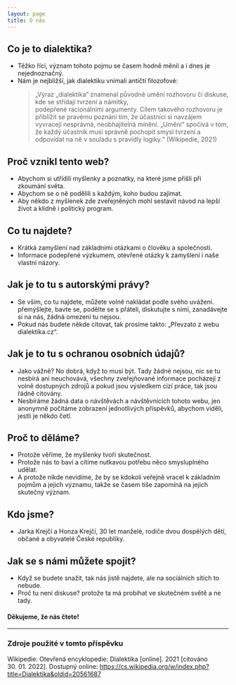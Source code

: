 ```yaml
---
layout: page
title: O nás
---
```


## Co je to dialektika?

- Těžko říci, význam tohoto pojmu se časem hodně měnil a i dnes je nejednoznačný.
- Nám je nejbližší, jak dialektiku vnímali antičtí filozofové:
  > „Výraz „dialektika“ znamenal původně umění rozhovoru či diskuse, kde se střídají tvrzení a námitky, podepřené racionálními argumenty. Cílem takového rozhovoru je přiblížit se pravému poznání tím, že účastníci si navzájem vyvracejí nesprávná, neobhajitelná mínění. „Umění“ spočívá v tom, že každý účastník musí správně pochopit smysl tvrzení a odpovídat na ně v souladu s pravidly logiky.“ (Wikipedie, 2021)

## Proč vznikl tento web?

- Abychom si utřídili myšlenky a poznatky, na které jsme přišli při zkoumání světa.
- Abychom se o ně podělili s každým, koho budou zajímat.
- Aby někdo z myšlenek zde zveřejněných mohl sestavit návod na lepší život a klidně i politický program.

## Co tu najdete?

- Krátká zamyšlení nad základními otázkami o člověku a společnosti.
- Informace podepřené výzkumem, otevřené otázky k zamyšlení i naše vlastní názory.

## Jak je to tu s autorskými právy?

- Se vším, co tu najdete, můžete volně nakládat podle svého uvážení. přemýšlejte, bavte se, podělte se s přáteli, diskutujte s nimi, zanadávejte si na nás, žádná omezení tu nejsou.
- Pokud nás budete někde citovat, tak prosíme takto: „Převzato z webu dialektika.cz“.

## Jak je to tu s ochranou osobních údajů?

- Jako vážně? No dobrá, když to musí být. Tady žádné nejsou, nic se tu nesbírá ani neuchovává, všechny zveřejňované informace pocházejí z volně dostupných zdrojů a pokud jsou výsledkem cizí práce, tak jsou řádně citovány.
- Nesbíráme žádná data o návštěvách a návštěvnících tohoto webu, jen anonymně počítáme zobrazení jednotlivých příspěvků, abychom viděli, jestli je někdo četl.

## Proč to děláme?

- Protože věříme, že myšlenky tvoří skutečnost.
- Protože nás to baví a cítíme nutkavou potřebu něco smysluplného udělat.
- A protože nikde nevidíme, že by se kdokoli veřejně vracel k základním pojmům a jejich významu, takže se časem tiše zapomíná na jejich skutečný význam.

## Kdo jsme?

- Jarka Krejčí a Honza Krejčí, 30 let manželé, rodiče dvou dospělých dětí, občané a obyvatelé České republiky.

## Jak se s námi můžete spojit?

- Když se budete snažit, tak nás jistě najdete, ale na sociálních sítích to nebude.
- Proč tu není diskuse? protože ta má probíhat ve skutečném světě a ne tady.

#### Děkujeme, že nás čtete!

---

### Zdroje použité v tomto příspěvku

Wikipedie: Otevřená encyklopedie: Dialektika [online]. 2021 [citováno 30. 01. 2022]. Dostupný online: <https://cs.wikipedia.org/w/index.php?title=Dialektika&oldid=20561687>

